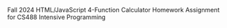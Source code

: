 Fall 2024 HTML/JavaScript 4-Function Calculator Homework Assignment for CS488 Intensive Programming
